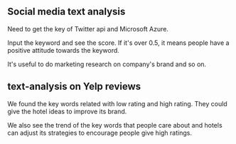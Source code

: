 
Social media text analysis
----

Need to get the key of Twitter api and Microsoft Azure.

Input the keyword and see the score. If it's over 0.5, it means people have a positive attitude towards the keyword.

It's useful to do marketing research on company's brand and so on.

text-analysis on Yelp reviews
---- 

We found the key words related with low rating and high rating. They could give the hotel ideas to improve its brand.

We also see the trend of the key words that people care about and hotels can adjust its strategies to encourage people give high ratings.
